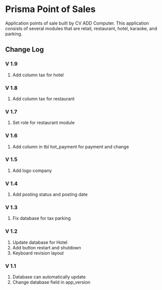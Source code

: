 # Prisma Point of Sales
Application points of sale built by CV ADD Computer. This application consists of several modules that are retail, restaurant, hotel, karaoke, and parking.

## Change Log

### V 1.9
1. Add column tax for hotel

### V 1.8
1. Add column tax for restaurant

### V 1.7
1. Set role for restaurant module

### V 1.6
1. Add column in tbl hot_payment for payment and change

### V 1.5
1. Add logo company

### V 1.4
1. Add posting status and posting date

### V 1.3
1. Fix database for tax parking

### V 1.2
1. Update database for Hotel
1. Add button restart and shutdown
1. Keyboard revision layout

### V 1.1
1. Database can automatically update
1. Change database field in app_version
